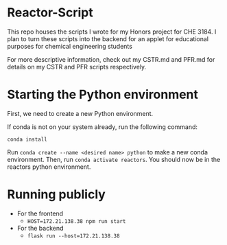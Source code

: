 # Reactor-Script
This repo houses the scripts I wrote for my Honors project for CHE 3184.  I plan to turn these scripts into the backend for an applet for educational purposes for chemical engineering students

For more descriptive information, check out my CSTR.md and PFR.md for details on my CSTR and PFR scripts respectively.

# Starting the Python environment
First, we need to create a new Python environment.  

If conda is not on your system already, run the following command:
```
conda install
```

Run ``conda create --name <desired name> python`` to make a new conda environment.  Then, run ``conda activate reactors``.  You should now be in the reactors python environment.

# Running publicly
- For the frontend
    - ``HOST=172.21.138.38 npm run start``
- For the backend
    - ``flask run --host=172.21.138.38``